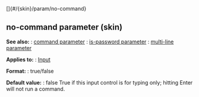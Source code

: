 []{#/{skin}/param/no-command}
  ## no-command parameter (skin)
  **See also:**
  :   [command parameter](ref/%7Bskin%7D/param/command)
  :   [is-password parameter](ref/%7Bskin%7D/param/is-password)
  :   [multi-line parameter](ref/%7Bskin%7D/param/multi-line)
  <!-- -->
  **Applies to:**
  :   [Input](ref/%7Bskin%7D/control/input)
  <!-- -->
  **Format:**
  :   true/false
  <!-- -->
  **Default value:**
  :   false
  True if this input control is for typing only; hitting Enter will not
  run a command.